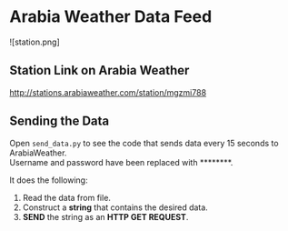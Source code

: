 # Arabia Weather Data Feed

![station.png]

## Station Link on Arabia Weather
<http://stations.arabiaweather.com/station/mgzmi788>

## Sending the Data  
Open `send_data.py` to see the code that sends data every 15 seconds to ArabiaWeather.  
Username and password have been replaced with ********.  

It does the following:  
1. Read the data from file.  
2. Construct a __string__ that contains the desired data.  
3. __SEND__ the string as an __HTTP GET REQUEST__.  
